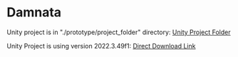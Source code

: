 # Damnata
Unity project is in "./prototype/project_folder" directory: [Unity Project Folder](prototype/project_folder)

Unity Project is using version 2022.3.49f1: [Direct Download Link](https://unity.com/releases/editor/whats-new/2022.3.49#installs)
